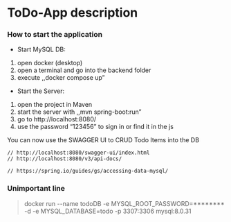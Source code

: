 # ToDo-App description

### How to start the application
- Start MySQL DB:
1. open docker (desktop)
2. open a terminal and go into the backend folder
3. execute ,,docker compose up” 

- Start the Server:
1. open the project in Maven
2. start the server with ,,mvn spring-boot:run”
3. go to http://localhost:8080/
4. use the password “123456” to sign in or find it in the js

You can now use the SWAGGER UI to CRUD Todo Items into the DB
		
    // http://localhost:8080/swagger-ui/index.html
	// http://localhost:8080/v3/api-docs/

	// https://spring.io/guides/gs/accessing-data-mysql/

### Unimportant line
> docker run --name todoDB -e MYSQL_ROOT_PASSWORD=******** -d -e MYSQL_DATABASE=todo -p 3307:3306 mysql:8.0.31
